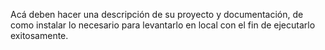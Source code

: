 Acá deben hacer una descripción de su proyecto y documentación, de como instalar lo necesario para levantarlo en local con el fin de ejecutarlo exitosamente. 

